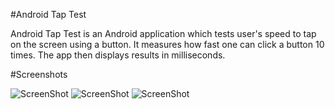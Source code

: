 #Android Tap Test

Android Tap Test is an Android application which tests user's speed to tap on the screen using a button. It measures how fast one can click a button 10 times. The app then displays results in milliseconds.

#Screenshots

![ScreenShot](https://raw.github.com/sohilladhani/AndroidTapTest/master/screenshot/welcome_screen.png) ![ScreenShot](https://raw.github.com/sohilladhani/AndroidTapTest/master/screenshot/before_test.png) ![ScreenShot](https://raw.github.com/sohilladhani/AndroidTapTest/master/screenshot/after_test.png)